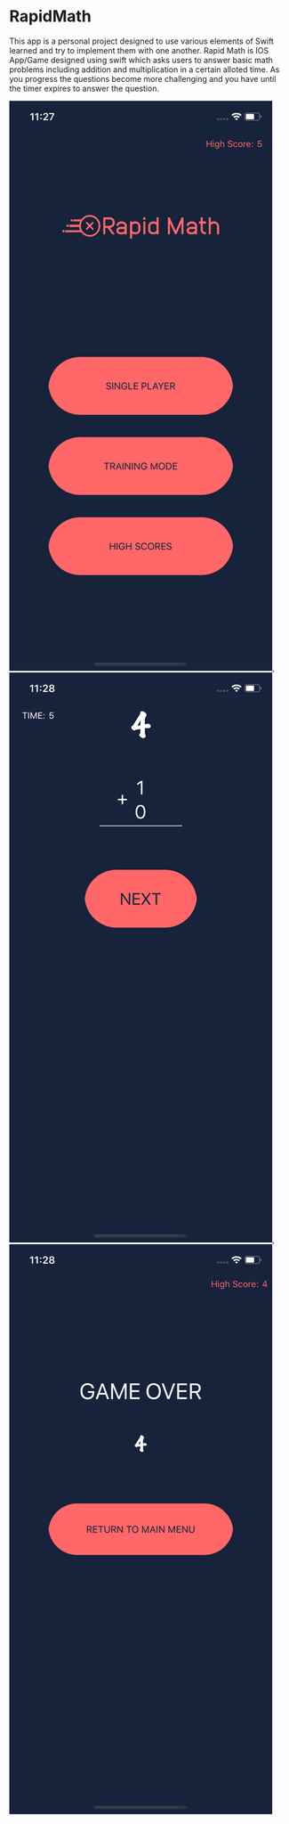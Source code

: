 # RapidMath
This app is a personal project designed to use various elements of Swift learned and try to implement them with one another. Rapid Math is IOS App/Game designed using swift which asks users to answer basic math problems including addition and multiplication in a certain alloted time. As you progress the questions become more challenging and you have until the timer expires to answer the question.




![](mainScreen.png), ![](InGame.png), ![](gameOver.png)
